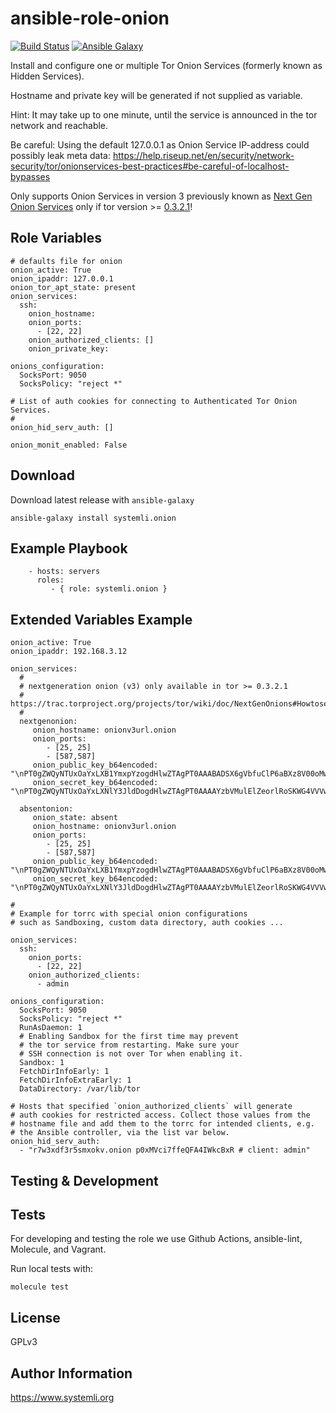 ansible-role-onion
===========================

[![Build Status](https://github.com/systemli/ansible-role-onion/workflows/Integration/badge.svg?branch=main)](https://github.com/systemli/ansible-role-onion/actions?query=workflow%3AIntegration)
[![Ansible Galaxy](http://img.shields.io/badge/ansible--galaxy-onion-blue.svg)](https://galaxy.ansible.com/systemli/onion/)

Install and configure one or multiple Tor Onion Services (formerly known as Hidden Services).

Hostname and private key will be generated if not supplied as variable.

Hint: It may take up to one minute, until the service is announced in the tor network and reachable.

Be careful: Using the default 127.0.0.1 as Onion Service IP-address could possibly leak meta data: https://help.riseup.net/en/security/network-security/tor/onionservices-best-practices#be-careful-of-localhost-bypasses

Only supports Onion Services in version 3 previously known as [Next Gen Onion Services](https://trac.torproject.org/projects/tor/wiki/doc/NextGenOnions#Howtosetupyourownprop224service) only if tor version >= [0.3.2.1](https://blog.torproject.org/tor-0321-alpha-released-support-next-gen-onion-services-and-kist-scheduler)!

Role Variables
--------------

```
# defaults file for onion
onion_active: True
onion_ipaddr: 127.0.0.1
onion_tor_apt_state: present
onion_services:
  ssh:
    onion_hostname:
    onion_ports:
      - [22, 22]
    onion_authorized_clients: []
    onion_private_key:

onions_configuration:
  SocksPort: 9050
  SocksPolicy: "reject *"

# List of auth cookies for connecting to Authenticated Tor Onion Services.
#
onion_hid_serv_auth: []

onion_monit_enabled: False
```

Download
--------

Download latest release with `ansible-galaxy`

	ansible-galaxy install systemli.onion

Example Playbook
----------------

```
    - hosts: servers
      roles:
         - { role: systemli.onion }
```

Extended Variables Example
--------------------------

```
onion_active: True
onion_ipaddr: 192.168.3.12

onion_services:
  #
  # nextgeneration onion (v3) only available in tor >= 0.3.2.1
  # https://trac.torproject.org/projects/tor/wiki/doc/NextGenOnions#Howtosetupyourownprop224service
  #
  nextgenonion:
     onion_hostname: onionv3url.onion
     onion_ports:
        - [25, 25]
        - [587,587]
     onion_public_key_b64encoded: "\nPT0gZWQyNTUxOaYxLXB1YmxpYzogdHlwZTAgPT0AAABADSX6gVbfuClP6aBXz8V00oMw5Sovn0ZU\nftKei9UWmw==\n"
     onion_secret_key_b64encoded: "\nPT0gZWQyNTUxOaYxLXNlY3JldDogdHlwZTAgPT0AAAAYzbVMulElZeorlRoSKWG4VVVwWQN0lHac\nhpR5jLcqb2iuHQu7K9yrdRUrSUWW42gFUvl7lCDQPV7aGWQcf9TI\n"

  absentonion:
     onion_state: absent
     onion_hostname: onionv3url.onion
     onion_ports:
        - [25, 25]
        - [587,587]
     onion_public_key_b64encoded: "\nPT0gZWQyNTUxOaYxLXB1YmxpYzogdHlwZTAgPT0AAABADSX6gVbfuClP6aBXz8V00oMw5Sovn0ZU\nftKei9UWmw==\n"
     onion_secret_key_b64encoded: "\nPT0gZWQyNTUxOaYxLXNlY3JldDogdHlwZTAgPT0AAAAYzbVMulElZeorlRoSKWG4VVVwWQN0lHac\nhpR5jLcqb2iuHQu7K9yrdRUrSUWW42gFUvl7lCDQPV7aGWQcf9TI\n"

#
# Example for torrc with special onion configurations
# such as Sandboxing, custom data directory, auth cookies ...

onion_services:
  ssh:
    onion_ports:
      - [22, 22]
    onion_authorized_clients:
      - admin

onions_configuration:
  SocksPort: 9050
  SocksPolicy: "reject *"
  RunAsDaemon: 1
  # Enabling Sandbox for the first time may prevent
  # the tor service from restarting. Make sure your
  # SSH connection is not over Tor when enabling it.
  Sandbox: 1
  FetchDirInfoEarly: 1
  FetchDirInfoExtraEarly: 1
  DataDirectory: /var/lib/tor

# Hosts that specified `onion_authorized_clients` will generate
# auth cookies for restricted access. Collect those values from the
# hostname file and add them to the torrc for intended clients, e.g.
# the Ansible controller, via the list var below.
onion_hid_serv_auth:
  - "r7w3xdf3r5smxokv.onion p0xMVci7ffeQFA4IWkcBxR # client: admin"
```


Testing & Development
---------------------

Tests
-----

For developing and testing the role we use Github Actions, ansible-lint, Molecule, and Vagrant.

Run local tests with:

```
molecule test
```

License
-------

GPLv3

Author Information
------------------

https://www.systemli.org
